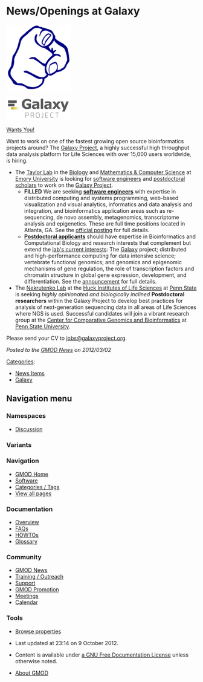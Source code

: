 



<span id="top"></span>




# <span dir="auto">News/Openings at Galaxy</span>










<a href="http://galaxyproject.org/wiki/GalaxyIsHiring" rel="nofollow"
title="Galaxy wants YOU, damnit"><img
src="https://raw.githubusercontent.com/GMOD/gmod.github.io/main/mediawiki/images/thumb/8/83/PointingFinger.png/170px-PointingFinger.png"
srcset="https://raw.githubusercontent.com/GMOD/gmod.github.io/main/mediawiki/images/thumb/8/83/PointingFinger.png/255px-PointingFinger.png 1.5x, https://raw.githubusercontent.com/GMOD/gmod.github.io/main/mediawiki/images/8/83/PointingFinger.png 2x"
width="170" height="175" alt="Galaxy wants YOU, damnit" /></a>



  



<a href="http://galaxyproject.org/wiki/GalaxyIsHiring" rel="nofollow"
title="The Galaxy Project is hiring"><img
src="https://raw.githubusercontent.com/GMOD/gmod.github.io/main/mediawiki/images/thumb/c/c7/GalaxyLogoBigger.png/170px-GalaxyLogoBigger.png"
srcset="https://raw.githubusercontent.com/GMOD/gmod.github.io/main/mediawiki/images/thumb/c/c7/GalaxyLogoBigger.png/255px-GalaxyLogoBigger.png 1.5x, https://raw.githubusercontent.com/GMOD/gmod.github.io/main/mediawiki/images/thumb/c/c7/GalaxyLogoBigger.png/340px-GalaxyLogoBigger.png 2x"
width="170" height="60" alt="The Galaxy Project is hiring" /></a>



  



<a href="http://galaxyproject.org/wiki/GalaxyIsHiring"
class="external text" rel="nofollow">Wants You!</a>


Want to work on one of the fastest growing open source bioinformatics
projects around? The
<a href="http://galaxyproject.org/" class="external text"
rel="nofollow">Galaxy Project</a>, a highly successful high throughput
data analysis platform for Life Sciences with over 15,000 users
worldwide, is hiring.

- The <a href="http://bx.mathcs.emory.edu/" class="external text"
  rel="nofollow">Taylor Lab</a> in the
  <a href="http://www.biology.emory.edu" class="external text"
  rel="nofollow">Biology</a> and
  <a href="http://www.mathcs.emory.edu" class="external text"
  rel="nofollow">Mathematics &amp; Computer Science</a> at
  <a href="http://emory.edu/" class="external text" rel="nofollow">Emory
  University</a> is looking for
  <a href="http://bx.mathcs.emory.edu/joining/sw/" class="external text"
  rel="nofollow">software engineers</a> and
  <a href="http://bx.mathcs.emory.edu/joining/postdocs/"
  class="external text" rel="nofollow">postdoctoral scholars</a> to work
  on the <a href="http://galaxyproject.org/" class="external text"
  rel="nofollow">Galaxy Project</a>.
  - **FILLED** We are seeking
    **<a href="http://bx.mathcs.emory.edu/joining/sw/" class="external text"
    rel="nofollow">software engineers</a>** with expertise in
    distributed computing and systems programming, web-based
    visualization and visual analytics, informatics and data analysis
    and integration, and bioinformatics application areas such as
    re-sequencing, de novo assembly, metagenomics, transcriptome
    analysis and epigenetics. These are full time positions located in
    Atlanta, GA. See the
    <a href="http://bx.mathcs.emory.edu/joining/sw/" class="external text"
    rel="nofollow">official posting</a> for full details.
  - **<a href="http://bx.mathcs.emory.edu/joining/postdocs/"
    class="external text" rel="nofollow">Postdoctoral applicants</a>**
    should have expertise in Bioinformatics and Computational Biology
    and research interests that complement but extend the
    <a href="http://bx.mathcs.emory.edu/research/" class="external text"
    rel="nofollow">lab's current interests</a>: The
    [Galaxy](../Galaxy.1 "Galaxy") project; distributed and
    high-performance computing for data intensive science; vertebrate
    functional genomics; and genomics and epigenomic mechanisms of gene
    regulation, the role of transcription factors and chromatin
    structure in global gene expression, development, and
    differentiation. See the
    <a href="http://bx.mathcs.emory.edu/joining/postdocs/"
    class="external text" rel="nofollow">announcement</a> for full
    details.
- The <a href="http://www.bx.psu.edu/~anton/" class="external text"
  rel="nofollow">Nekrutenko Lab</a> at the
  <a href="http://www.huck.psu.edu/" class="external text"
  rel="nofollow">Huck Institutes of Life Sciences</a> at
  <a href="http://psu.edu/" class="external text" rel="nofollow">Penn
  State</a> is seeking *highly opinionated and biologically inclined*
  **Postdoctoral researchers** within the Galaxy Project to develop best
  practices for analysis of next-generation sequencing data in all areas
  of Life Sciences where NGS is used. Successful candidates will join a
  vibrant research group at the
  <a href="http://www.bx.psu.edu/" class="external text"
  rel="nofollow">Center for Comparative Genomics and Bioinformatics</a>
  at <a href="http://psu.edu/" class="external text" rel="nofollow">Penn
  State University</a>.

Please send your CV to jobs@galaxyproject.org.

  



*Posted to the [GMOD News](../GMOD_News "GMOD News") on 2012/03/02*






[Categories](../Special%3ACategories "Special%3ACategories"):

- [News Items](../Category%3ANews_Items "Category%3ANews Items")
- [Galaxy](../Category%3AGalaxy "Category%3AGalaxy")






## Navigation menu



### Namespaces


- <span id="ca-talk"><a
  href="http://gmod.org/mediawiki/index.php?title=Talk:News/Openings_at_Galaxy&amp;action=edit&amp;redlink=1"
  accesskey="t"
  title="Discussion about the content page [t]">Discussion</a></span>


### 

### Variants[](#)








<a href="../Main_Page"
style="background-image: url(../../images/GMOD-cogs.png);"
title="Visit the main page"></a>


### Navigation



- <span id="n-GMOD-Home">[GMOD Home](../Main_Page)</span>
- <span id="n-Software">[Software](../GMOD_Components)</span>
- <span id="n-Categories-.2F-Tags">[Categories /
  Tags](../Categories)</span>
- <span id="n-View-all-pages">[View all
  pages](../Special:AllPages)</span>




### Documentation



- <span id="n-Overview">[Overview](../Overview)</span>
- <span id="n-FAQs">[FAQs](../Category%3AFAQ)</span>
- <span id="n-HOWTOs">[HOWTOs](../Category%3AHOWTO)</span>
- <span id="n-Glossary">[Glossary](../Glossary)</span>




### Community



- <span id="n-GMOD-News">[GMOD News](../GMOD_News)</span>
- <span id="n-Training-.2F-Outreach">[Training /
  Outreach](../Training_and_Outreach)</span>
- <span id="n-Support">[Support](../Support)</span>
- <span id="n-GMOD-Promotion">[GMOD Promotion](../GMOD_Promotion)</span>
- <span id="n-Meetings">[Meetings](../Meetings)</span>
- <span id="n-Calendar">[Calendar](../Calendar)</span>




### Tools

- <span id="t-smwbrowselink"><a href="../Special%3ABrowse/News-2FOpenings_at_Galaxy"
  rel="smw-browse">Browse properties</a></span>



- <span id="footer-info-lastmod">Last updated at 23:14 on 9 October
  2012.</span>
<!-- - <span id="footer-info-viewcount">11,844 page views.</span> -->
- <span id="footer-info-copyright">Content is available under
  <a href="http://www.gnu.org/licenses/fdl-1.3.html" class="external"
  rel="nofollow">a GNU Free Documentation License</a> unless otherwise
  noted.</span>

<!-- -->

- <span id="footer-places-about">[About
  GMOD](../GMOD%3AAbout "GMOD%3AAbout")</span>

<!-- -->




